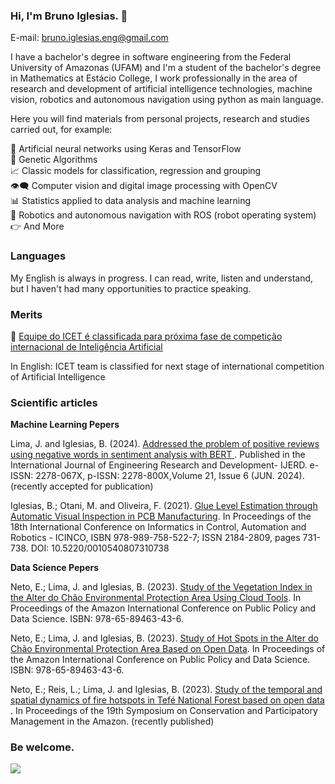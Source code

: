 <!--
**bruiglesias/bruiglesias** is a ✨ _special_ ✨ repository because its `README.md` (this file) appears on your GitHub profile.

Here are some ideas to get you started:

- 🔭 I’m currently working on ...
- 🌱 I’m currently learning ...
- 👯 I’m looking to collaborate on ...
- 🤔 I’m looking for help with ...
- 💬 Ask me about ...
- 📫 How to reach me: ...
- 😄 Pronouns: ...
- ⚡ Fun fact: ...
-->

### Hi, I'm Bruno Iglesias. 👋

E-mail: bruno.iglesias.eng@gmail.com


I have a bachelor's degree in software engineering from the Federal University of Amazonas (UFAM) and I'm a student of the bachelor's degree in Mathematics at Estácio College, I work professionally in the area of research and development of artificial intelligence technologies, machine vision, robotics and autonomous navigation using python as main language.

Here you will find materials from personal projects, research and studies carried out, for example:


  🧠 Artificial neural networks using Keras and TensorFlow <br/>
  🧬 Genetic Algorithms <br/>
  📈 Classic models for classification, regression and grouping<br/>
  👁️‍🗨️ Computer vision and digital image processing with OpenCV<br/>
 	📊 Statistics applied to data analysis and machine learning <br/>
  🤖 Robotics and autonomous navigation with ROS (robot operating system) <br/>
  👉 And More
  
### Languages
My English is always in progress. I can read, write, listen and understand, but I haven't had many opportunities to practice speaking.
 
### Merits

🏅 <a href="https://www.ufam.edu.br/ultimas-noticias/2267-equipe-do-icet-e-classificada-para-proxima-fase-de-competicao-internacional-de-inteligencia-artificial.html">Equipe do ICET é classificada para próxima fase de competição internacional de Inteligência Artificial</a> 

In English: ICET team is classified for next stage of international competition of Artificial Intelligence

### Scientific articles

<b> Machine Learning Pepers </b>

Lima, J. and Iglesias, B. (2024). <a href=""> Addressed the problem of positive reviews using negative words in sentiment analysis with BERT </a>. Published in the International Journal of Engineering Research and Development- IJERD. e-ISSN: 2278-067X, p-ISSN: 2278-800X,Volume 21, Issue 6 (JUN. 2024). (recently accepted for publication)

Iglesias, B.; Otani, M. and Oliveira, F. (2021). <a href="https://www.scitepress.org/PublicationsDetail.aspx?ID=5p4UpQR0YcY=&t=1">Glue Level Estimation through Automatic Visual Inspection in PCB Manufacturing</a>. In Proceedings of the 18th International Conference on Informatics in Control, Automation and Robotics - ICINCO, ISBN 978-989-758-522-7; ISSN 2184-2809, pages 731-738. DOI: 10.5220/0010540807310738

<b> Data Science Pepers </b>

Neto, E.; Lima, J. and Iglesias, B. (2023). <a href="https://proceedings.science/cippcdam-2023/trabalhos/study-of-the-vegetation-index-in-the-alter-do-chao-environmental-protection-area?lang=pt-br">Study of the Vegetation Index in the Alter do Chão Environmental Protection Area Using Cloud Tools</a>. In Proceedings of the Amazon International Conference on Public Policy and Data Science. ISBN: 978-65-89463-43-6. 

Neto, E.; Lima, J. and Iglesias, B. (2023). <a href="https://proceedings.science/cippcdam-2023/trabalhos/study-of-hot-spots-in-the-alter-do-chao-environmental-protection-area-based-on-o?lang=pt-br">Study of Hot Spots in the Alter do Chão Environmental Protection Area Based on Open Data</a>. In Proceedings of the Amazon International Conference on Public Policy and Data Science. ISBN: 978-65-89463-43-6.

Neto, E.; Reis, L.; Lima, J. and Iglesias, B. (2023). <a href="">Study of the temporal and spatial dynamics of fire hotspots in Tefé National Forest based on open data </a>. In Proceedings of the 19th Symposium on Conservation and Participatory Management in the Amazon. (recently published) 

### Be welcome.
<img src="https://github.com/bruiglesias/bruiglesias/blob/main/vis%C3%A3o%20computacional%402x%20(2).png" />
